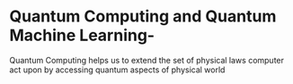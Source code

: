 # Quantum Computing and Quantum Machine Learning-

Quantum Computing helps us to extend the set of physical laws computer act upon by accessing quantum aspects of physical world
